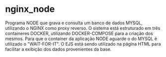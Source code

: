 # nginx_node
Programa NODE que grava e consulta um banco de dados MYSQL, utilizando o NGINX como proxy reverso.
O sistema está estruturado em três containeres DOCKER, utilizando DOCKER-COMPOSE para a criação dos mesmos.
Para que o container da aplicação NODE aguarde o do MYSQL é utilizado o "WAIT-FOR-IT".
O EJS está sendo utilizado na página HTML para facilitar a exibição dos dados provenientes da base.
